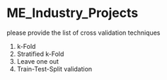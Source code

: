# ME_Industry_Projects
please provide the list of cross validation techniques
1. k-Fold
2. Stratified k-Fold
3. Leave one out
4. Train-Test-Split validation
